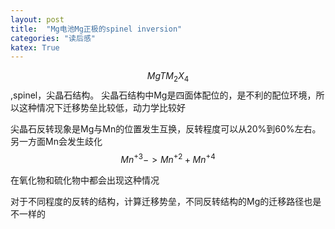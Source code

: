 ```yaml
---
layout: post
title:  "Mg电池Mg正极的spinel inversion"
categories: "读后感"
katex: True
---
```


$$MgTM_2X_4$$,spinel，尖晶石结构。
尖晶石结构中Mg是四面体配位的，是不利的配位环境，所以这种情况下迁移势垒比较低，动力学比较好

尖晶石反转现象是Mg与Mn的位置发生互换，反转程度可以从20%到60%左右。另一方面Mn会发生歧化$$Mn^{+3}->Mn^{+2}+Mn^{+4}$$

在氧化物和硫化物中都会出现这种情况

对于不同程度的反转的结构，计算迁移势垒，不同反转结构的Mg的迁移路径也是不一样的

